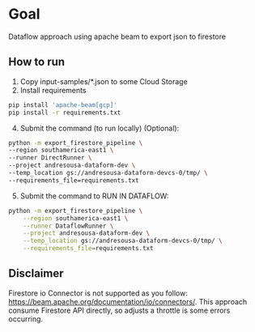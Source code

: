 # Goal
Dataflow approach using apache beam to export json to firestore

## How to run

1. Copy input-samples/*.json to some Cloud Storage
2. Install requirements
```bash
pip install 'apache-beam[gcp]'
pip install -r requirements.txt
```

4. Submit the command (to run locally) (Optional):
```bash
python -m export_firestore_pipeline \
--region southamerica-east1 \
--runner DirectRunner \
--project andresousa-dataform-dev \
--temp_location gs://andresousa-dataform-devcs-0/tmp/ \
--requirements_file=requirements.txt
```
5. Submit the command to RUN IN DATAFLOW:
```bash
python -m export_firestore_pipeline \
    --region southamerica-east1 \
    --runner DataflowRunner \
    --project andresousa-dataform-dev \
    --temp_location gs://andresousa-dataform-devcs-0/tmp/ \
    --requirements_file=requirements.txt
```

## Disclaimer
Firestore io Connector is not supported as you follow: https://beam.apache.org/documentation/io/connectors/. This approach consume Firestore API directly, so adjusts a throttle is some errors occurring. 